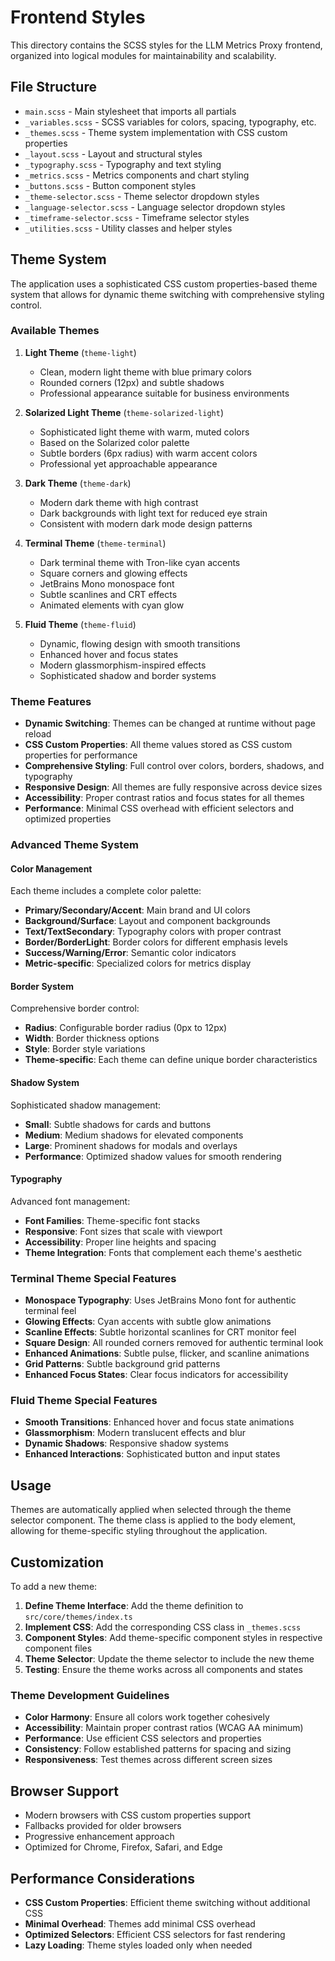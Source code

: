 # Frontend Styles

This directory contains the SCSS styles for the LLM Metrics Proxy frontend, organized into logical modules for maintainability and scalability.

## File Structure

- `main.scss` - Main stylesheet that imports all partials
- `_variables.scss` - SCSS variables for colors, spacing, typography, etc.
- `_themes.scss` - Theme system implementation with CSS custom properties
- `_layout.scss` - Layout and structural styles
- `_typography.scss` - Typography and text styling
- `_metrics.scss` - Metrics components and chart styling
- `_buttons.scss` - Button component styles
- `_theme-selector.scss` - Theme selector dropdown styles
- `_language-selector.scss` - Language selector dropdown styles
- `_timeframe-selector.scss` - Timeframe selector styles
- `_utilities.scss` - Utility classes and helper styles

## Theme System

The application uses a sophisticated CSS custom properties-based theme system that allows for dynamic theme switching with comprehensive styling control.

### Available Themes

1. **Light Theme** (`theme-light`)
   - Clean, modern light theme with blue primary colors
   - Rounded corners (12px) and subtle shadows
   - Professional appearance suitable for business environments

2. **Solarized Light Theme** (`theme-solarized-light`)
   - Sophisticated light theme with warm, muted colors
   - Based on the Solarized color palette
   - Subtle borders (6px radius) with warm accent colors
   - Professional yet approachable appearance

3. **Dark Theme** (`theme-dark`)
   - Modern dark theme with high contrast
   - Dark backgrounds with light text for reduced eye strain
   - Consistent with modern dark mode design patterns

4. **Terminal Theme** (`theme-terminal`)
   - Dark terminal theme with Tron-like cyan accents
   - Square corners and glowing effects
   - JetBrains Mono monospace font
   - Subtle scanlines and CRT effects
   - Animated elements with cyan glow

5. **Fluid Theme** (`theme-fluid`)
   - Dynamic, flowing design with smooth transitions
   - Enhanced hover and focus states
   - Modern glassmorphism-inspired effects
   - Sophisticated shadow and border systems

### Theme Features

- **Dynamic Switching**: Themes can be changed at runtime without page reload
- **CSS Custom Properties**: All theme values stored as CSS custom properties for performance
- **Comprehensive Styling**: Full control over colors, borders, shadows, and typography
- **Responsive Design**: All themes are fully responsive across device sizes
- **Accessibility**: Proper contrast ratios and focus states for all themes
- **Performance**: Minimal CSS overhead with efficient selectors and optimized properties

### Advanced Theme System

#### Color Management
Each theme includes a complete color palette:
- **Primary/Secondary/Accent**: Main brand and UI colors
- **Background/Surface**: Layout and component backgrounds
- **Text/TextSecondary**: Typography colors with proper contrast
- **Border/BorderLight**: Border colors for different emphasis levels
- **Success/Warning/Error**: Semantic color indicators
- **Metric-specific**: Specialized colors for metrics display

#### Border System
Comprehensive border control:
- **Radius**: Configurable border radius (0px to 12px)
- **Width**: Border thickness options
- **Style**: Border style variations
- **Theme-specific**: Each theme can define unique border characteristics

#### Shadow System
Sophisticated shadow management:
- **Small**: Subtle shadows for cards and buttons
- **Medium**: Medium shadows for elevated components
- **Large**: Prominent shadows for modals and overlays
- **Performance**: Optimized shadow values for smooth rendering

#### Typography
Advanced font management:
- **Font Families**: Theme-specific font stacks
- **Responsive**: Font sizes that scale with viewport
- **Accessibility**: Proper line heights and spacing
- **Theme Integration**: Fonts that complement each theme's aesthetic

### Terminal Theme Special Features

- **Monospace Typography**: Uses JetBrains Mono font for authentic terminal feel
- **Glowing Effects**: Cyan accents with subtle glow animations
- **Scanline Effects**: Subtle horizontal scanlines for CRT monitor feel
- **Square Design**: All rounded corners removed for authentic terminal look
- **Enhanced Animations**: Subtle pulse, flicker, and scanline animations
- **Grid Patterns**: Subtle background grid patterns
- **Enhanced Focus States**: Clear focus indicators for accessibility

### Fluid Theme Special Features

- **Smooth Transitions**: Enhanced hover and focus state animations
- **Glassmorphism**: Modern translucent effects and blur
- **Dynamic Shadows**: Responsive shadow systems
- **Enhanced Interactions**: Sophisticated button and input states

## Usage

Themes are automatically applied when selected through the theme selector component. The theme class is applied to the body element, allowing for theme-specific styling throughout the application.

## Customization

To add a new theme:

1. **Define Theme Interface**: Add the theme definition to `src/core/themes/index.ts`
2. **Implement CSS**: Add the corresponding CSS class in `_themes.scss`
3. **Component Styles**: Add theme-specific component styles in respective component files
4. **Theme Selector**: Update the theme selector to include the new theme
5. **Testing**: Ensure the theme works across all components and states

### Theme Development Guidelines

- **Color Harmony**: Ensure all colors work together cohesively
- **Accessibility**: Maintain proper contrast ratios (WCAG AA minimum)
- **Performance**: Use efficient CSS selectors and properties
- **Consistency**: Follow established patterns for spacing and sizing
- **Responsiveness**: Test themes across different screen sizes

## Browser Support

- Modern browsers with CSS custom properties support
- Fallbacks provided for older browsers
- Progressive enhancement approach
- Optimized for Chrome, Firefox, Safari, and Edge

## Performance Considerations

- **CSS Custom Properties**: Efficient theme switching without additional CSS
- **Minimal Overhead**: Themes add minimal CSS overhead
- **Optimized Selectors**: Efficient CSS selectors for fast rendering
- **Lazy Loading**: Theme styles loaded only when needed
